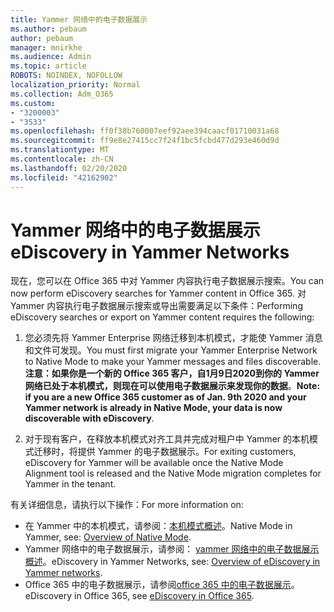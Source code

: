 ```yaml
---
title: Yammer 网络中的电子数据展示
ms.author: pebaum
author: pebaum
manager: mnirkhe
ms.audience: Admin
ms.topic: article
ROBOTS: NOINDEX, NOFOLLOW
localization_priority: Normal
ms.collection: Adm_O365
ms.custom:
- "3200003"
- "3533"
ms.openlocfilehash: ff0f38b760007eef92aee394caacf01710031a68
ms.sourcegitcommit: ff9e8e27415cc7f24f1bc5fcbd477d293e460d9d
ms.translationtype: MT
ms.contentlocale: zh-CN
ms.lasthandoff: 02/20/2020
ms.locfileid: "42162902"
---
```

# <a name="ediscovery-in-yammer-networks"></a><span data-ttu-id="47f04-102">Yammer 网络中的电子数据展示</span><span class="sxs-lookup"><span data-stu-id="47f04-102">eDiscovery in Yammer Networks</span></span>

<span data-ttu-id="47f04-103">现在，您可以在 Office 365 中对 Yammer 内容执行电子数据展示搜索。</span><span class="sxs-lookup"><span data-stu-id="47f04-103">You can now perform eDiscovery searches for Yammer content in Office 365.</span></span>  <span data-ttu-id="47f04-104">对 Yammer 内容执行电子数据展示搜索或导出需要满足以下条件：</span><span class="sxs-lookup"><span data-stu-id="47f04-104">Performing eDiscovery searches or export on Yammer content requires the following:</span></span>

1. <span data-ttu-id="47f04-105">您必须先将 Yammer Enterprise 网络迁移到本机模式，才能使 Yammer 消息和文件可发现。</span><span class="sxs-lookup"><span data-stu-id="47f04-105">You must first migrate your Yammer Enterprise Network to Native Mode to make your Yammer messages and files discoverable.</span></span> <span data-ttu-id="47f04-106">**注意：如果你是一个新的 Office 365 客户，自1月9日2020到你的 Yammer 网络已处于本机模式，则现在可以使用电子数据展示来发现你的数据**。</span><span class="sxs-lookup"><span data-stu-id="47f04-106">**Note: if you are a new Office 365 customer as of Jan. 9th 2020 and your Yammer network is already in Native Mode, your data is now discoverable with eDiscovery**.</span></span>

2. <span data-ttu-id="47f04-107">对于现有客户，在释放本机模式对齐工具并完成对租户中 Yammer 的本机模式迁移时，将提供 Yammer 的电子数据展示。</span><span class="sxs-lookup"><span data-stu-id="47f04-107">For exiting customers, eDiscovery for Yammer will be available once the Native Mode Alignment tool is released and the Native Mode migration completes for Yammer in the tenant.</span></span>

<span data-ttu-id="47f04-108">有关详细信息，请执行以下操作：</span><span class="sxs-lookup"><span data-stu-id="47f04-108">For more information on:</span></span>

- <span data-ttu-id="47f04-109">在 Yammer 中的本机模式，请参阅：[本机模式概述](https://docs.microsoft.com/yammer/configure-your-yammer-network/overview-native-mode)。</span><span class="sxs-lookup"><span data-stu-id="47f04-109">Native Mode in Yammer, see: [Overview of Native Mode](https://docs.microsoft.com/yammer/configure-your-yammer-network/overview-native-mode).</span></span>
- <span data-ttu-id="47f04-110">Yammer 网络中的电子数据展示，请参阅： [yammer 网络中的电子数据展示概述](https://docs.microsoft.com/en-us/yammer/manage-security-and-compliance/overview-of-ediscovery)。</span><span class="sxs-lookup"><span data-stu-id="47f04-110">eDiscovery in Yammer Networks, see: [Overview of eDiscovery in Yammer networks](https://docs.microsoft.com/en-us/yammer/manage-security-and-compliance/overview-of-ediscovery).</span></span>
- <span data-ttu-id="47f04-111">Office 365 中的电子数据展示，请参阅[office 365 中的电子数据展示](https://docs.microsoft.com/en-us/microsoft-365/compliance/ediscovery)。</span><span class="sxs-lookup"><span data-stu-id="47f04-111">eDiscovery in Office 365, see [eDiscovery in Office 365](https://docs.microsoft.com/en-us/microsoft-365/compliance/ediscovery).</span></span>
